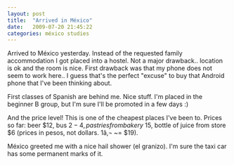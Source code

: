 ```yaml
---
layout: post
title:  "Arrived in México"
date:   2009-07-20 21:45:22 
categories: méxico studies 
---
```

Arrived to México yesterday. Instead of the requested family accommodation I got placed into a hostel. Not a major drawback.. location is ok and the room is nice. First drawback was that my phone does not seem to work here.. I guess that's the perfect "excuse" to buy that Android phone that I've been thinking about.

First classes of Spanish are behind me. Nice stuff. I'm placed in the beginner B group, but I'm sure I'll be promoted in a few days :)

And the price level! This is one of the cheapest places I've been to. Prices so far: beer $12, bus $2-4, pastries from bakery ~$15, bottle of juice from store $6 (prices in pesos, not dollars. 1â‚¬ ~= $19).

México greeted me with a nice hail shower (el granizo). I'm sure the taxi car has some permanent marks of it.

